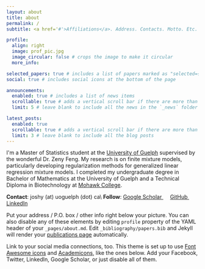 ```yaml
---
layout: about
title: about
permalink: /
subtitle: <a href='#'>Affiliations</a>. Address. Contacts. Motto. Etc.

profile:
  align: right
  image: prof_pic.jpg
  image_circular: false # crops the image to make it circular
  more_info: 

selected_papers: true # includes a list of papers marked as "selected={true}"
social: true # includes social icons at the bottom of the page

announcements:
  enabled: true # includes a list of news items
  scrollable: true # adds a vertical scroll bar if there are more than 3 news items
  limit: 5 # leave blank to include all the news in the `_news` folder

latest_posts:
  enabled: true
  scrollable: true # adds a vertical scroll bar if there are more than 3 new posts items
  limit: 3 # leave blank to include all the blog posts
---
```


I'm a Master of Statistics student at the [University of Guelph](https://www.uoguelph.ca/) supervised by the wonderful Dr. Zeny Feng. My research is on finite mixture models, particularly developing regularization methods for generalized linear regression mixture models. I completed my undergraduate degree in Bachelor of Mathematics at the University of Guelph and a Technical Diploma in Biotechnology at [Mohawk College](https://www.mohawkcollege.ca/).




**Contact**: joshy (at) uoguelph (dot) ca\\
**Follow**: <a href="https://scholar.google.com/citations?user=g5vIX6UAAAAJ&hl=en" title="Google Scholar"><i class="ai ai-google-scholar"></i> Google Scholar </a>&emsp;
<a href="https://github.com/vjoshy" title="GitHub"><i class="fab fa-github"></i> GitHub </a>&emsp;
<a href="https://www.linkedin.com/in/vinayjoshy/" title="LinkedIn"><i class="fab fa-linkedin"></i> LinkedIn </a>



Put your address / P.O. box / other info right below your picture. You can also disable any of these elements by editing `profile` property of the YAML header of your `_pages/about.md`. Edit `_bibliography/papers.bib` and Jekyll will render your [publications page](/al-folio/publications/) automatically.

Link to your social media connections, too. This theme is set up to use [Font Awesome icons](https://fontawesome.com/) and [Academicons](https://jpswalsh.github.io/academicons/), like the ones below. Add your Facebook, Twitter, LinkedIn, Google Scholar, or just disable all of them.